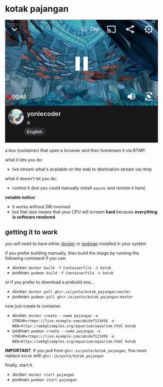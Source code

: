 # kotak pajangan

![Screenshot](./screenshot.png)

a box (container) that open a browser and then livestream it via RTMP.

what it lets you do:
- live stream what's available on the web to destination stream via rtmp

what it doesn't let you do:
- control it (but you could manually install `wayvnc` and remote it here)

**notable notice**:
- it works without DRI involved
- but that also means that your CPU will scream **hard** because **everything is software rendered**

## getting it to work

you will need to have either [docker](https://docker.com) or [podman](https://podman.io) installed in your system

if you prefer building manually, then build the image by running the following command if you use:
- docker: `docker build -f Containerfile -t kotak`
- podman: `podman build -f Containerfile -t kotak`

or if you prefer to download a prebuild one...
- docker: `docker pull ghcr.io/yonle/kotak_pajangan:master`
- podman: `podman pull ghcr.io/yonle/kotak_pajangan:master`

now just create le container.
- docker: `docker create --name pajangan -e STREAM=rtmps://live.example.com/abcdef123456 -e WEB=https://webglsamples.org/aquarium/aquarium.html kotak`
- podman: `podman create --name pajangan -e STREAM=rtmps://live.example.com/abcdef123456 -e WEB=https://webglsamples.org/aquarium/aquarium.html kotak`

**IMPORTANT**: If you pull from `ghcr.io/yonle/kotak_pajangan`, You must replace `kotak` with `ghcr.io/yonle/kotak_pajangan`

finally, start it.
- docker: `docker start pajangan`
- podman: `podman start pajangan`

